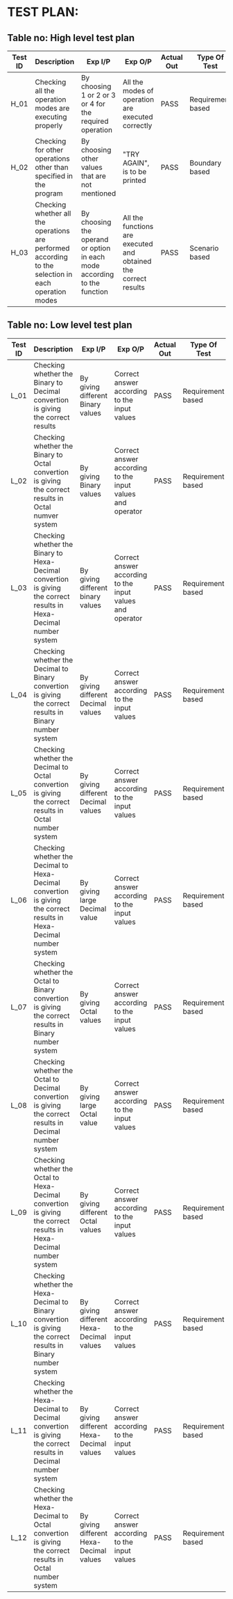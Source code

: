 # TEST PLAN:

## Table no: High level test plan

| **Test ID** | **Description**                                              | **Exp I/P** | **Exp O/P** | **Actual Out** |**Type Of Test**  |    
|-------------|--------------------------------------------------------------|------------|-------------|----------------|------------------|
|  H_01       |Checking all the operation modes are executing properly |  By choosing 1 or 2 or 3 or 4 for the required operation| All the modes of operation are executed correctly|PASS|Requirement based |
|  H_02       |Checking for other operations other than specified in the program|  By choosing other values that are not mentioned| "TRY AGAIN", is to be printed|PASS|Boundary based    |
|  H_03       |Checking whether all the operations are performed according to the selection in each operation modes| By choosing the operand or option in each mode according to the function  | All the functions are executed and obtained the correct results |PASS|Scenario based    |
## Table no: Low level test plan

| **Test ID** | **Description**                                              | **Exp I/P** | **Exp O/P** | **Actual Out** |**Type Of Test**  |    
|-------------|--------------------------------------------------------------|------------|-------------|----------------|------------------|
|  L_01       |Checking whether the Binary to Decimal convertion is giving the correct results  |    By giving different Binary values| Correct answer according to the input values |PASS|Requirement based    |
|  L_02       |Checking whether the Binary to Octal convertion is giving the correct results in Octal numver system|  By giving Binary values| Correct answer according to the input values and operator |PASS|Requirement based |
|  L_03       |Checking whether the Binary to Hexa-Decimal convertion is giving the correct results in Hexa-Decimal number system| By giving different binary values| Correct answer according to the input values and operator|PASS|Requirement based    |
|  L_04       |Checking whether the Decimal to Binary convertion is giving the correct results in Binary number system| By giving different Decimal values| Correct answer according to the input values|PASS|Requirement based    |
|  L_05       |Checking whether the Decimal to Octal convertion is giving the correct results in Octal number system|    By giving different Decimal values| Correct answer according to the input values|PASS|Requirement based    |
|  L_06       |Checking whether the Decimal to Hexa-Decimal convertion is giving the correct results in Hexa-Decimal number system |    By giving large Decimal value| Correct answer according to the input values  |PASS|Requirement based    |
|  L_07       |Checking whether the Octal to Binary convertion is giving the correct results in Binary number system|  By giving Octal values| Correct answer according to the input values|PASS|Requirement based    |
|  L_08       |Checking whether the Octal to Decimal convertion is giving the correct results in Decimal number system |    By giving large Octal value| Correct answer according to the input values  |PASS|Requirement based    |
|  L_09       |Checking whether the Octal to Hexa-Decimal convertion is giving the correct results in Hexa-Decimal number system  |    By giving different Octal values| Correct answer according to the input values |PASS|Requirement based    |
|  L_10       |Checking whether the Hexa-Decimal to Binary convertion is giving the correct results in Binary number system  |    By giving different Hexa-Decimal values| Correct answer according to the input values |PASS|Requirement based    |
|  L_11       |Checking whether the Hexa-Decimal to Decimal convertion is giving the correct results in Decimal number system  |    By giving different Hexa-Decimal values| Correct answer according to the input values |PASS|Requirement based    |
|  L_12       |Checking whether the Hexa-Decimal to Octal convertion is giving the correct results in Octal number system  |    By giving different Hexa-Decimal values| Correct answer according to the input values |PASS|Requirement based    |
